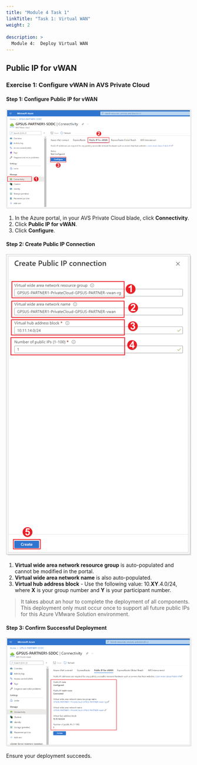 ```yaml
---
title: "Module 4 Task 1"
linkTitle: "Task 1: Virtual WAN"
weight: 2

description: >
  Module 4:  Deploy Virtual WAN
---
```


## **Public IP for vWAN**

### **Exercise 1: Configure vWAN in AVS Private Cloud**

#### Step 1: Configure Public IP for vWAN

![](Mod4Task1Pic1.png)

1. In the Azure portal, in your AVS Private Cloud blade, click **Connectivity**.
2. Click **Public IP for vWAN**.
3. Click **Configure**.

#### Step 2: Create Public IP Connection

![](Mod4Task1Pic2.png)

1. **Virtual wide area network resource group** is auto-populated and cannot be modified in the portal.
2. **Virtual wide area network name** is also auto-populated.
3. **Virtual hub address block** - Use the following value: 10.**XY**.4.0/24, where **X** is your group number and **Y** is your participant number.

> It takes about an hour to complete the deployment of all components. This deployment only must occur once to support all future public IPs for this Azure VMware Solution environment.

#### Step 3: Confirm Successful Deployment

![](Mod4Task1Pic3.png)

Ensure your deployment succeeds.

